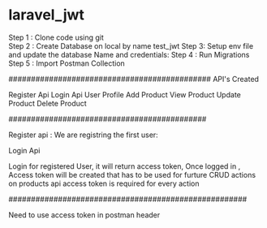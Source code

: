 # laravel_jwt

Step 1 : Clone code using git  
Step 2 : Create Database on local by name test_jwt
Step 3: Setup env file and update the database Name and credentials:
Step 4 : Run Migrations
Step 5 : Import Postman Collection


#############################################
API's Created


Register Api 
Login Api
User Profile
Add Product
View Product
Update Product
Delete Product


############################################

Register api :
We are registring the first user:

Login Api

Login for registered User, it will return access token,
Once logged in , Access token will be created that has to be used for furture CRUD actions on products api
access token is required for every action

#####################################################

Need to use access token in postman header

